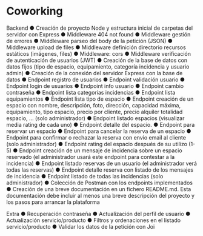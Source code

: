 # Coworking
Backend
● Creación de proyecto Node y estructura inicial de carpetas del
servidor con Express
● Middleware 404 not found
● Middleware gestión de errores
● Middleware parseo del body de la petición (JSON)
● Middleware upload de files
● Middleware definición directorio recursos estáticos (imágenes, files)
● Middleware: cors
● Middleware verificación de autenticación de usuarios (JWT)
● Creación de la base de datos con datos fijos (tipo de espacio,
equipamiento, categoría incidencia y usuario admin)
● Creación de la conexión del servidor Express con la base de datos
● Endpoint registro de usuarios
● Endpoint validación usuario
● Endpoint login de usuarios
● Endpoint info usuario
● Endpoint cambio contraseña
● Endpoint lista categorias incidencias
● Endpoint lista equipamientos
● Endpoint lista tipo de espacio
● Endpoint creación de un espacio con nombre, descripción, foto,
dirección, capacidad máxima, equipamiento, tipo espacio, precio por
cliente, precio alquiler totalidad espacio, … (solo administrador)
● Endpoint listado espacios (visualizar media rating de cada uno)
● Endpoint detalle del espacio.
● Endpoint para reservar un espacio
● Endpoint para cancelar la reserva de un espacio
● Endpoint para confirmar o rechazar la reserva con envío email al
cliente (solo administrador)
● Endpoint rating del espacio después de su utilizo (1-5)
● Endpoint creación de un mensaje de incidencia sobre un espacio
reservado (el administrador usará este endpoint para contestar a la
incidencia)
● Endpoint listado reservas de un usuario (el administrador verá todas
las reservas)
● Endpoint detalle reserva con listado de los mensajes de incidencia
● Endpoint listado de todas las incidencias (solo administrador)
● Colección de Postman con los endpoints implementados
● Creación de una breve documentación en un fichero README.md.
Esta documentación debe incluir al menos una breve descripción del
proyecto y los pasos para arrancar la plataforma

Extra
● Recuperación contraseña
● Actualización del perfil de usuario
● Actualización servicio/producto
● Filtros y ordenaciones en el listado servicio/producto
● Validar los datos de la petición con Joi